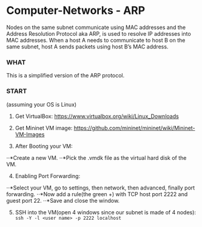 # Computer-Networks - ARP

Nodes	 on	 the	 same	 subnet	 communicate	 using	 MAC	 addresses	 and	 the	 Address	 Resolution	
Protocol aka ARP,	 is	 used	 to	 resolve	 IP	 addresses	 into	 MAC	 addresses.	 When	 a host	 A	 needs	 to	
communicate	to	host	B	on	the	same	subnet,	host	A	sends	packets	using	host	B’s	MAC	address.	

### WHAT

This is a simplified	version	of the	ARP	protocol.

### START
(assuming your OS is Linux)

1. Get VirtualBox:
https://www.virtualbox.org/wiki/Linux_Downloads

2. Get Mininet VM image:
https://github.com/mininet/mininet/wiki/Mininet-VM-Images

3. After Booting your VM:

⋅⋅*Create a new VM.
⋅⋅*Pick the .vmdk file as the virtual hard disk of the VM.

4. Enabling Port Forwarding:

⋅⋅*Select your VM, go to settings, then network, then advanced, finally port forwarding.
⋅⋅*Now add a rule(the green +) with TCP host port 2222 and guest port 22.
⋅⋅*Save and close the window.

5. SSH into the VM(open 4 windows since our subnet is made of 4 nodes):
` ssh -Y -l <user name> -p 2222 localhost`

